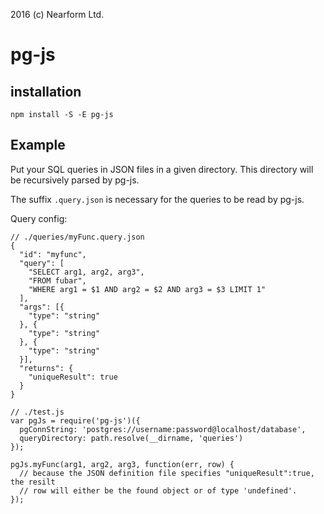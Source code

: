 
2016 (c) Nearform Ltd.

# pg-js

## installation

```
npm install -S -E pg-js
```

## Example

Put your SQL queries in JSON files in a given directory. This directory will be
recursively parsed by pg-js.

The suffix ``.query.json`` is necessary for the queries to be read by pg-js.

Query config:

```
// ./queries/myFunc.query.json
{
  "id": "myfunc",
  "query": [
    "SELECT arg1, arg2, arg3",
    "FROM fubar",
    "WHERE arg1 = $1 AND arg2 = $2 AND arg3 = $3 LIMIT 1"
  ],
  "args": [{
    "type": "string"
  }, {
    "type": "string"
  }, {
    "type": "string"
  }],
  "returns": {
    "uniqueResult": true
  }
}
```


```
// ./test.js
var pgJs = require('pg-js')({
  pgConnString: 'postgres://username:password@localhost/database',
  queryDirectory: path.resolve(__dirname, 'queries')
});

pgJs.myFunc(arg1, arg2, arg3, function(err, row) {
  // because the JSON definition file specifies "uniqueResult":true, the resilt
  // row will either be the found object or of type 'undefined'.
});

```
